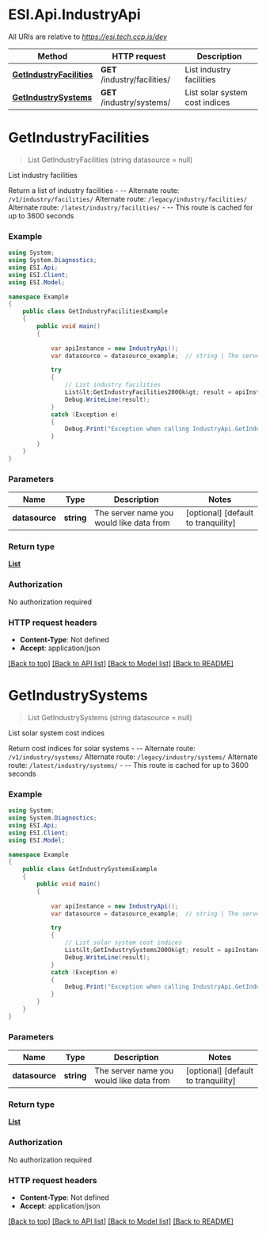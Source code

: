 # ESI.Api.IndustryApi

All URIs are relative to *https://esi.tech.ccp.is/dev*

Method | HTTP request | Description
------------- | ------------- | -------------
[**GetIndustryFacilities**](IndustryApi.md#getindustryfacilities) | **GET** /industry/facilities/ | List industry facilities
[**GetIndustrySystems**](IndustryApi.md#getindustrysystems) | **GET** /industry/systems/ | List solar system cost indices


<a name="getindustryfacilities"></a>
# **GetIndustryFacilities**
> List<GetIndustryFacilities200Ok> GetIndustryFacilities (string datasource = null)

List industry facilities

Return a list of industry facilities  - --  Alternate route: `/v1/industry/facilities/`  Alternate route: `/legacy/industry/facilities/`  Alternate route: `/latest/industry/facilities/`   - --  This route is cached for up to 3600 seconds

### Example
```csharp
using System;
using System.Diagnostics;
using ESI.Api;
using ESI.Client;
using ESI.Model;

namespace Example
{
    public class GetIndustryFacilitiesExample
    {
        public void main()
        {
            
            var apiInstance = new IndustryApi();
            var datasource = datasource_example;  // string | The server name you would like data from (optional)  (default to tranquility)

            try
            {
                // List industry facilities
                List&lt;GetIndustryFacilities200Ok&gt; result = apiInstance.GetIndustryFacilities(datasource);
                Debug.WriteLine(result);
            }
            catch (Exception e)
            {
                Debug.Print("Exception when calling IndustryApi.GetIndustryFacilities: " + e.Message );
            }
        }
    }
}
```

### Parameters

Name | Type | Description  | Notes
------------- | ------------- | ------------- | -------------
 **datasource** | **string**| The server name you would like data from | [optional] [default to tranquility]

### Return type

[**List<GetIndustryFacilities200Ok>**](GetIndustryFacilities200Ok.md)

### Authorization

No authorization required

### HTTP request headers

 - **Content-Type**: Not defined
 - **Accept**: application/json

[[Back to top]](#) [[Back to API list]](../README.md#documentation-for-api-endpoints) [[Back to Model list]](../README.md#documentation-for-models) [[Back to README]](../README.md)

<a name="getindustrysystems"></a>
# **GetIndustrySystems**
> List<GetIndustrySystems200Ok> GetIndustrySystems (string datasource = null)

List solar system cost indices

Return cost indices for solar systems  - --  Alternate route: `/v1/industry/systems/`  Alternate route: `/legacy/industry/systems/`  Alternate route: `/latest/industry/systems/`   - --  This route is cached for up to 3600 seconds

### Example
```csharp
using System;
using System.Diagnostics;
using ESI.Api;
using ESI.Client;
using ESI.Model;

namespace Example
{
    public class GetIndustrySystemsExample
    {
        public void main()
        {
            
            var apiInstance = new IndustryApi();
            var datasource = datasource_example;  // string | The server name you would like data from (optional)  (default to tranquility)

            try
            {
                // List solar system cost indices
                List&lt;GetIndustrySystems200Ok&gt; result = apiInstance.GetIndustrySystems(datasource);
                Debug.WriteLine(result);
            }
            catch (Exception e)
            {
                Debug.Print("Exception when calling IndustryApi.GetIndustrySystems: " + e.Message );
            }
        }
    }
}
```

### Parameters

Name | Type | Description  | Notes
------------- | ------------- | ------------- | -------------
 **datasource** | **string**| The server name you would like data from | [optional] [default to tranquility]

### Return type

[**List<GetIndustrySystems200Ok>**](GetIndustrySystems200Ok.md)

### Authorization

No authorization required

### HTTP request headers

 - **Content-Type**: Not defined
 - **Accept**: application/json

[[Back to top]](#) [[Back to API list]](../README.md#documentation-for-api-endpoints) [[Back to Model list]](../README.md#documentation-for-models) [[Back to README]](../README.md)

